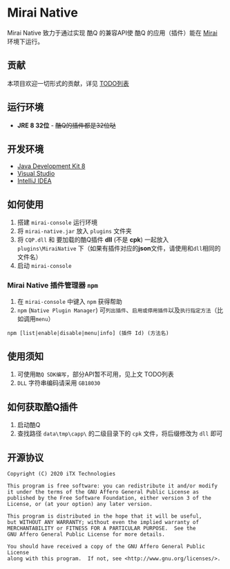 # Mirai Native

Mirai Native 致力于通过实现 酷Q 的兼容API使 酷Q 的应用（插件）能在 [Mirai](https://github.com/mamoe/mirai) 环境下运行。

## 贡献

本项目欢迎一切形式的贡献，详见 [TODO列表](TODO.md)

## 运行环境

* **JRE 8 32位** - ~~酷Q的插件都是32位哒~~

## 开发环境

* [Java Development Kit 8](https://www.oracle.com/java/technologies/javase-jdk8-downloads.html)
* [Visual Studio](https://visualstudio.microsoft.com/zh-hans/)
* [IntelliJ IDEA](https://www.jetbrains.com/idea/)

## 如何使用

1. 搭建 `mirai-console` 运行环境
1. 将 `mirai-native.jar` 放入 `plugins` 文件夹
1. 将 `CQP.dll` 和 要加载的酷Q插件 **dll** (不是 **cpk**) 一起放入 `plugins\MiraiNative` 下（如果有插件对应的**json**文件，请使用和`dll`相同的文件名）
1. 启动 `mirai-console`

### Mirai Native 插件管理器 `npm`

1. 在 `mirai-console` 中键入 `npm` 获得帮助
1. `npm` (`Native Plugin Manager`) 可`列出插件`、`启用或停用插件`以及`执行指定方法`（比如调用`menu`）

`npm [list|enable|disable|menu|info] (插件 Id) (方法名)`

## 使用须知

1. 可使用`酷Q SDK编写`，部分API暂不可用，见上文 TODO列表
1. `DLL` 字符串编码请采用 `GB18030`

## 如何获取酷Q插件

1. 启动酷Q
1. 查找路径 `data\tmp\capp\` 的二级目录下的 `cpk` 文件，将后缀修改为 `dll` 即可

## 开源协议

    Copyright (C) 2020 iTX Technologies

    This program is free software: you can redistribute it and/or modify
    it under the terms of the GNU Affero General Public License as
    published by the Free Software Foundation, either version 3 of the
    License, or (at your option) any later version.

    This program is distributed in the hope that it will be useful,
    but WITHOUT ANY WARRANTY; without even the implied warranty of
    MERCHANTABILITY or FITNESS FOR A PARTICULAR PURPOSE.  See the
    GNU Affero General Public License for more details.

    You should have received a copy of the GNU Affero General Public License
    along with this program.  If not, see <http://www.gnu.org/licenses/>.
